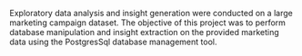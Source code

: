 Exploratory data analysis and insight generation were conducted on a large marketing campaign dataset.
The objective of this project was to perform database manipulation and insight extraction on the provided marketing data using the PostgresSql database management tool. 

